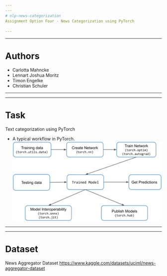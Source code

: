 ```yaml
---
---
# nlp-news-categorization
Assignment Option Four - News Categorization using PyTorch

---
```

---
# Authors
 * Carlotta Mahncke 
 * Lennart Joshua Moritz
 * Timon Engelke 
 * Christian Schuler
 
 
---
---
# Task
Text categorization using PyTorch

 * A typical workflow in PyTorch. 
![images/nlpPyTorchTypicalWorkflow.png](images/nlpPyTorchTypicalWorkflow.png)


---
---
# Dataset 

News Aggregator Dataset
https://www.kaggle.com/datasets/uciml/news-aggregator-dataset

